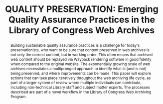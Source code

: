 ---
abstract: Building sustainable quality assurance practices is a challenge for today's
  preservationists, who want to be sure that content preserved in web archives is
  not only the correct content, but in working order. This often means that archived
  web content should be replayed via Wayback rendering software in good fidelity when
  compared to the original website. The exponentially growing scale of web archives
  necessitates a multipronged approach to identify what is (and is not) being preserved,
  and where improvements can be made. This paper will explore actions that can take
  place iteratively throughout the web archiving life cycle, as part of a larger system
  of review where multiple individuals can contribute, including non-technical Library
  staff and subject matter experts. The processes described are part of a novel workflow
  in the Library of Congress Web Archiving Program.
creators:
- Lyon, Meghan
- Bicho, Grace
date: null
document_url: https://www.ideals.illinois.edu/items/128325/bitstreams/429015/data.pdf
grand_parent: iPRES
institutions: []
keywords:
- web archives
- quality assurance
- workflows
- human-centered digital practitioners
landing_page_url: https://hdl.handle.net/2142/121122
language: eng
layout: publication
license: CC-BY 4.0 International
notes_url: null
parent: iPRES 2023
presentation_url: https://hdl.handle.net/2142/121662
publication_type: paper
size: null
source_name: iPRES
title: 'QUALITY PRESERVATION: Emerging Quality Assurance Practices in the Library
  of Congress Web Archives'
year: 2023
---